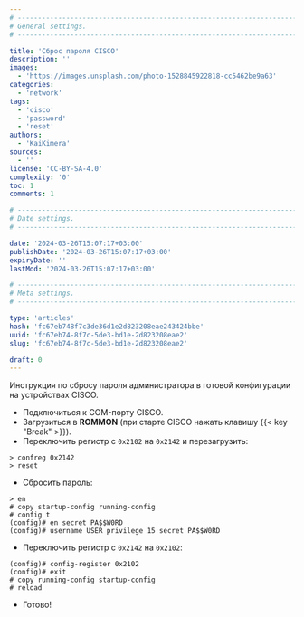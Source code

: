 ```yaml
---
# -------------------------------------------------------------------------------------------------------------------- #
# General settings.
# -------------------------------------------------------------------------------------------------------------------- #

title: 'Сброс пароля CISCO'
description: ''
images:
  - 'https://images.unsplash.com/photo-1528845922818-cc5462be9a63'
categories:
  - 'network'
tags:
  - 'cisco'
  - 'password'
  - 'reset'
authors:
  - 'KaiKimera'
sources:
  - ''
license: 'CC-BY-SA-4.0'
complexity: '0'
toc: 1
comments: 1

# -------------------------------------------------------------------------------------------------------------------- #
# Date settings.
# -------------------------------------------------------------------------------------------------------------------- #

date: '2024-03-26T15:07:17+03:00'
publishDate: '2024-03-26T15:07:17+03:00'
expiryDate: ''
lastMod: '2024-03-26T15:07:17+03:00'

# -------------------------------------------------------------------------------------------------------------------- #
# Meta settings.
# -------------------------------------------------------------------------------------------------------------------- #

type: 'articles'
hash: 'fc67eb748f7c3de36d1e2d823208eae243424bbe'
uuid: 'fc67eb74-8f7c-5de3-bd1e-2d823208eae2'
slug: 'fc67eb74-8f7c-5de3-bd1e-2d823208eae2'

draft: 0
---
```


Инструкция по сбросу пароля администратора в готовой конфигурации на устройствах CISCO.

<!--more-->

- Подключиться к COM-порту CISCO.
- Загрузиться в **ROMMON** (при старте CISCO нажать клавишу {{< key "Break" >}}).
- Переключить регистр с `0x2102` на `0x2142` и перезагрузить:

```
> confreg 0x2142
> reset
```

- Сбросить пароль:

```
> en
# copy startup-config running-config
# config t
(config)# en secret PA$$W0RD
(config)# username USER privilege 15 secret PA$$W0RD
```

- Переключить регистр с `0x2142` на `0x2102`:

```
(config)# config-register 0x2102
(config)# exit
# copy running-config startup-config
# reload
```

- Готово!
